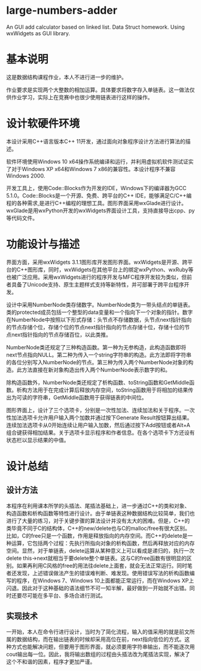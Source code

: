 # large-numbers-adder

An GUI add calculator based on linked list. Data Struct homework. Using wxWidgets as GUI library.

# 基本说明

这是数据结构课程作业，本人不进行进一步的维护。

作业要求是实现两个大整数的相加运算。具体要求将数字存入单链表。这一做法仅供作业学习，实际上在竞赛中也很少使用链表进行这样的操作。

# 设计软硬件环境

本设计采用C++语言版本C++ 11开发，通过面向对象程序设计方法进行算法的描述。

软件环境使用Windows 10 x64操作系统编译和运行，并利用虚拟机软件测试证实了对于Windows XP x64和Windows 7 x86的兼容性。本设计程序不兼容Windows 2000.

开发工具上，使用Code::Blocks作为开发的IDE，Windows下的编译器为GCC 5.1.0。Code::Blocks是一个开源、免费、跨平台的C++ IDE，能够满足C/C++编程的各种需求,是进行C++编程的理想工具。图形界面采用wxGlade进行设计。wxGlade是用wxPython开发的wxWidgets界面设计工具，支持直接导出cpp、py等代码文件。

# 功能设计与描述

界面方面，采用wxWidgets 3.1.1图形库开发图形界面。wxWidgets是开源、跨平台的C++图形库，同时，wxWidgets在其他平台上的绑定wxPython、wxRuby等也被广泛应用。采用wxWidgets进行的程序开发与MFC程序开发较为类似，但前者具备了Unicode支持、原生主题样式支持等新特性，并可部署于跨平台程序开发。

设计中采用NumberNode类存储数字。NumberNode类为一带头结点的单链表。类的protected成员包括一个整型的data变量和一个指向下一个对象的指针。数字在NumberNode中按照以下形式存储：头节点不存储数据，头节点next指针指向的节点存储个位，存储个位的节点next指针指向的节点存储十位，存储十位的节点next指针指向的节点存储百位，以此类推。

NumberNode类还规定了三种构造函数。第一种为无参构造，此构造函数即将next节点指向NULL。第二种为传入一个string字符串的构造。此方法即将字符串的各位分别写入NumberNode的节点。第三种为传入两个NumberNode对象的构造。此方法直接在新对象构造出传入两个NumberNode表示数字的和。

除构造函数外，NumberNode类还规定了析构函数、toString函数和GetMiddle函数。析构方法用于在完成计算后释放内存空间，toString函数用于将相加的结果传出为可读的字符串，GetMiddle函数用于获得链表的中间位。

图形界面上，设计了三个选项卡，分别是一次性加法、连续加法和关于程序。一次性加法选项卡允许用户输入两个加数并通过按下Generate Result按钮算出结果。连续加法选项卡从0开始连续让用户输入加数，然后通过按下Add按钮或者Alt+A组合键获得相加结果。关于选项卡显示程序和作者信息。在各个选项卡下方还设有状态栏以显示结果的中值。

# 设计总结

## 设计方法

本程序在利用课本所学的头插法、尾插法基础上，进一步通过C++的类和对象、构造函数和析构函数等特性进行设计。由于单链表这种数据结构比较简单，我们也进行了大量的练习，对于关键步骤的算法设计并没有太大的困难。但是，C++的类毕竟不同于C的结构体，C++的new/delete也与C的malloc/free有很大区别。比如，C的free只是一个函数，作用是释放指向的内存空间。而C++的delete是一种运算，它包括两个过程：先执行所指向对象的析构函数，然后再释放对应的内存空间。显然，对于单链表，delete运算从某种意义上可以看成是递归的，执行一次delete this->next就相当于要delete整个单链表。这与C的free函数有很明显的区别。如果再利用C风格的free的用法往delete上面套，就会无法正常运行。同时笔者还发现，上述错误做法产生的错误难判断、难发现。使用错误写法的析构函数编写的程序，在Windows 7、Windows 10上面都能正常运行，而在Windows XP上闪退。因此对于这种基础的语法细节不可一知半解，最好做到一开始就不出错。同时还要尽可能在多平台、多场合进行测试。

## 实现技术

一开始，本人在命令行进行设计，当时为了简化流程，输入的值采用的就是前文所属的数据结构，而在输出链表的时候却采用高位在前，next指向低位的方式。这种方式也能解决问题，但要用于图形界面，就必须要用字符串输出，而不能逐次用cout输出每一位。因此，我将输出数组的过程由头插法改为尾插法实现，解决了这个不和谐的因素，程序才更加严谨。
